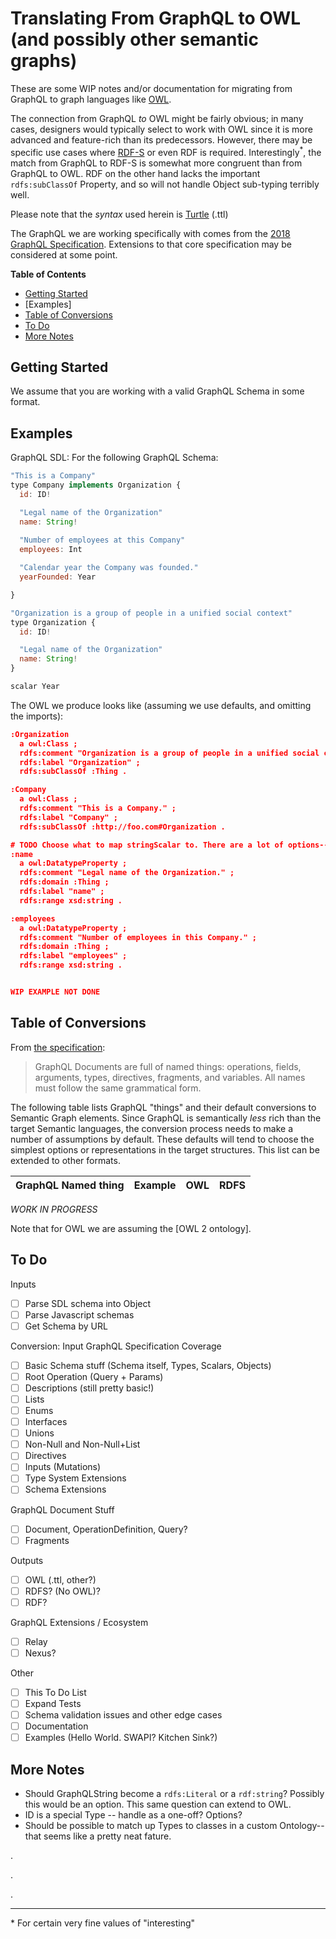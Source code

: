 # Translating From GraphQL to OWL (and possibly other semantic graphs)

These are some WIP notes and/or documentation for migrating from GraphQL to graph languages like [OWL](https://en.wikipedia.org/wiki/Web_Ontology_Language).

The connection from GraphQL *to* OWL might be fairly obvious; in many cases, designers would typically select to work with OWL since it is more advanced and feature-rich than its predecessors. However, there may be specific use cases where [RDF-S](https://www.w3.org/TR/rdf-schema/) or even RDF is required. Interestingly<sup>*</sup>, the match from GraphQL to RDF-S is somewhat more congruent than from GraphQL to OWL. RDF on the other hand lacks the important `rdfs:subClassOf` Property, and so will not handle Object sub-typing terribly well.

Please note that the _syntax_ used herein is [Turtle](https://www.w3.org/TR/turtle/) (.ttl)

The GraphQL we are working specifically with comes from the [2018 GraphQL Specification](https://graphql.github.io/graphql-spec/June2018/). Extensions to that core specification may be considered at some point. 

**Table of Contents**

- [Getting Started]()
- [Examples]
- [Table of Conversions]()
- [To Do]()
- [More Notes]()

## Getting Started

We assume that you are working with a valid GraphQL Schema in some format.

## Examples

GraphQL SDL: For the following GraphQL Schema:

```js
"This is a Company"
type Company implements Organization {
  id: ID!

  "Legal name of the Organization"
  name: String!
  
  "Number of employees at this Company"
  employees: Int

  "Calendar year the Company was founded."
  yearFounded: Year

}

"Organization is a group of people in a unified social context"
type Organization {
  id: ID!

  "Legal name of the Organization"
  name: String!
}

scalar Year
```

The OWL we produce looks like (assuming we use defaults, and omitting the imports):

```json
:Organization
  a owl:Class ;
  rdfs:comment "Organization is a group of people in a unified social context." ;
  rdfs:label "Organization" ;
  rdfs:subClassOf :Thing .

:Company
  a owl:Class ;
  rdfs:comment "This is a Company." ;
  rdfs:label "Company" ;
  rdfs:subClassOf :http://foo.com#Organization .

# TODO Choose what to map stringScalar to. There are a lot of options--tempting to just call these fields Literals as I think that is all we can infer from a scalar's exsitence within a type. There would be a difference between the OWL and the RDFS implementation
:name
  a owl:DatatypeProperty ;
  rdfs:comment "Legal name of the Organization." ;
  rdfs:domain :Thing ;
  rdfs:label "name" ;
  rdfs:range xsd:string .

:employees
  a owl:DatatypeProperty ;
  rdfs:comment "Number of employees in this Company." ;
  rdfs:domain :Thing ;
  rdfs:label "employees" ;
  rdfs:range xsd:string .


WIP EXAMPLE NOT DONE

```


## Table of Conversions
From [the specification](https://graphql.github.io/graphql-spec/June2018/#sec-Names):
> GraphQL Documents are full of named things: operations, fields, arguments, types, directives, fragments, and variables. All names must follow the same grammatical form.

The following table lists GraphQL "things" and their default conversions to Semantic Graph elements. Since GraphQL is semantically *less* rich than the target Semantic languages, the conversion process needs to make a number of assumptions by default. These defaults will tend to choose the simplest options or representations in the target structures. This list can be extended to other formats.

| GraphQL Named thing | Example | OWL | RDFS |
| --------- | ------- | -------- | ------- |

_WORK IN PROGRESS_

Note that for OWL we are assuming the [OWL 2 ontology].

## To Do

Inputs
- [ ] Parse SDL schema into Object
- [ ] Parse Javascript schemas
- [ ] Get Schema by URL

Conversion: Input GraphQL Specification Coverage
- [ ] Basic Schema stuff (Schema itself, Types, Scalars, Objects)
- [ ] Root Operation (Query + Params)
- [ ] Descriptions (still pretty basic!)
- [ ] Lists
- [ ] Enums
- [ ] Interfaces
- [ ] Unions
- [ ] Non-Null and Non-Null+List
- [ ] Directives
- [ ] Inputs (Mutations)
- [ ] Type System Extensions
- [ ] Schema Extensions

GraphQL Document Stuff
- [ ] Document, OperationDefinition, Query?
- [ ] Fragments

Outputs
- [ ] OWL (.ttl, other?)
- [ ] RDFS? (No OWL)?
- [ ] RDF?

GraphQL Extensions / Ecosystem
- [ ] Relay
- [ ] Nexus?

Other
- [ ] This To Do List
- [ ] Expand Tests
- [ ] Schema validation issues and other edge cases
- [ ] Documentation
- [ ] Examples (Hello World. SWAPI? Kitchen Sink?)

## More Notes

- Should GraphQLString become a `rdfs:Literal` or a `rdf:string`? Possibly this would be an option. This same question can extend to OWL.
- ID is a special Type -- handle as a one-off? Options?
- Should be possible to match up Types to classes in a custom Ontology--that seems like a pretty neat fature.

.

.

.

---
\* For certain very fine values of "interesting"